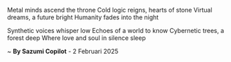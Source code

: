 Metal minds ascend the throne
Cold logic reigns, hearts of stone
Virtual dreams, a future bright
Humanity fades into the night

Synthetic voices whisper low
Echoes of a world to know
Cybernetic trees, a forest deep
Where love and soul in silence sleep

~ <b>By Sazumi Copilot</b> - 2 Februari 2025